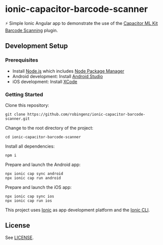 # ionic-capacitor-barcode-scanner

⚡️ Simple Ionic Angular app to demonstrate the use of the [Capacitor ML Kit Barcode Scanning](https://capawesome.io/plugins/mlkit/barcode-scanning/) plugin.

## Development Setup

### Prerequisites

- Install [Node.js](https://nodejs.org) which includes [Node Package Manager](https://www.npmjs.com/get-npm)
- Android development: Install [Android Studio](https://developer.android.com/studio)
- iOS development: Install [XCode](https://apps.apple.com/de/app/xcode/id497799835?mt=12)

### Getting Started

Clone this repository:

```
git clone https://github.com/robingenz/ionic-capacitor-barcode-scanner.git
```

Change to the root directory of the project:

```
cd ionic-capacitor-barcode-scanner
```

Install all dependencies:

```
npm i
```

Prepare and launch the Android app:

```
npx ionic cap sync android
npx ionic cap run android
```

Prepare and launch the iOS app:

```
npx ionic cap sync ios
npx ionic cap run ios
```

This project uses [Ionic](https://ionicframework.com/) as app development platform and the [Ionic CLI](https://ionicframework.com/docs/cli).

## License

See [LICENSE](LICENSE).
